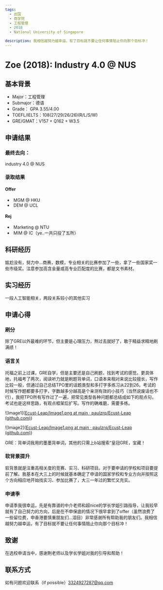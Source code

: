 ```yaml
---
tags:
  - 出国
  - 商学院
  - 工程管理
  - 2018
  - National University of Singapore

description: 我相信越努力越幸运，有了目标就不要让任何事情阻止你向那个目标冲！
---
```


# Zoe (2018): Industry 4.0 @ NUS

## 基本背景

- Major：工程管理
- Submajor：德语
- Grade： GPA 3.55/4.00
- TOEFL/IELTS：108(27/29/26/26)(R/L/S/W)
- GRE/GMAT：V157 + Q162 + W3.5

## 申请结果

### 最终去向：

industry 4.0 @ NUS

### 录取结果

#### Offer

- ​	MGM @ HKU
- ​	DEM @ UCL

#### Rej

- ​	Marketing @ NTU
- ​	MIM @ IC（ye..一共只投了五所）

## 科研经历

尴尬没有，努力中...商赛，数模，专业相关的比赛参加了一些，拿了一些国家奖一些市级奖。注意参加高含金量或高专业匹配度的比赛，都是文书素材。

## 实习经历

一段人工智能相关，两段关系较小的其他实习

## 申请心得

### 刷分

除了GRE以外最难的环节，但主要是心理压力，熬过去就好了，敢于精益求精地刷满绩！

### 语言关

托福之前上过课，GRE自学，但是主要还是自己刷题，找到考试的感觉。更具体地，托福考了两次，阅读听力就是刷题背单词，口语本来相对来说比较擅长，写作比较一般，但通过自己总结TPO里的话题类型和多打字多练习从22到26。考试的时候写作题都要多打字，字数越多分越高是个亲测有效的小技巧（当然说废话也不行），我把TPO所有写作过了一遍，把常见类型各种问题都总结成如下的观点句，考试也是这样思路，有观点框架后扩写。写作的确难磨，需要多练。

![Image1]([Ecust-Leap/Image1.png at main · paulzrq/Ecust-Leap (github.com)](https://github.com/paulzrq/Ecust-Leap/blob/main/3出国/Image/Image-Zoe/Image1.png))

![Image2]([Ecust-Leap/Image1.png at main · paulzrq/Ecust-Leap (github.com)](https://github.com/paulzrq/Ecust-Leap/blob/main/3出国/Image/Image-Zoe/Image2.png))

GRE：背单词我用的墨墨背单词，其他的只需上b站搜索“皇冠GRE，宝藏！

### 软背景提升

软背景就是注重高相关度的竞赛、实习、科研项目。对于要申请的学校和项目要提前了解。我基本在大三上的时候就基本确定了申请的国家学校和专业方向并按照这个方向相应地开始找实习、参加比赛了，大三一年过的繁忙又充实。

### 申请季

申请季我很幸运，先是有靠谱的中介老师和超nice的学长学姐引路指导，让我较早就有了自己努力的方向，后是在不申保底的情况下很早拿到了offer（虽然浪费了一些留位费，申香港要慎重朋友们...泪目）非常感谢所有帮助我的朋友们。我相信越努力越幸运，有了目标就不要让任何事情阻止你向那个目标冲！

## 致谢

在选校申请当中，感谢荆老师以及学长学姐对我的引导和帮助！

## 联系方式
如有问题欢迎联系（if possible）3324927287@qq.com